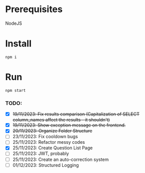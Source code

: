 # Prerequisites
NodeJS

# Install
```
npm i
```

# Run
```
npm start
```

### TODO:
- [X] ~~19/11/2023: Fix results comparison (Capitalization of SELECT column_names affect the results - it shouldn't)~~
- [X] ~~19/11/2023: Show exception message on the frontend.~~
- [X] ~~20/11/2023: Organize Folder Structure~~
- [ ] 23/11/2023: Fix cooldown bugs
- [ ] 25/11/2023: Refactor messy codes
- [X] 25/11/2023: Create Question List Page
- [ ] 25/11/2023: JWT, probably
- [ ] 25/11/2023: Create an auto-correction system
- [ ] 01/12/2023: Structured Logging